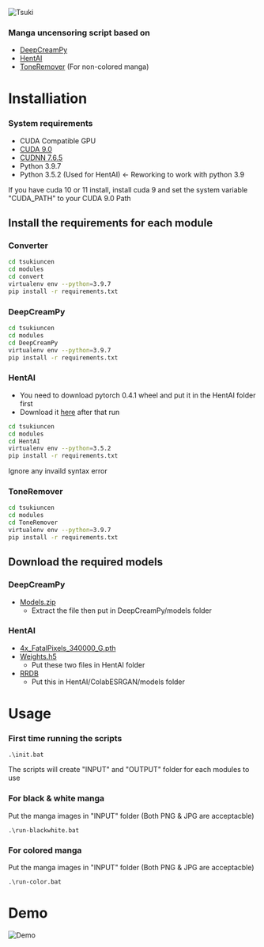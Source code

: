 ![Tsuki](https://user-images.githubusercontent.com/77166960/154808873-1bdd3aab-1aa4-4fcd-a3e6-17dfcde3b720.png)


### Manga uncensoring script based on
- [DeepCreamPy](https://github.com/liaoxiong3x/DeepCreamPy)
- [HentAI](https://github.com/natethegreate/hent-AI)
- [ToneRemover](https://github.com/natethegreate/Screentone-Remover) (For non-colored manga)

# Installiation

### System requirements

- CUDA Compatible GPU
- [CUDA 9.0](https://developer.nvidia.com/cuda-90-download-archive?target_os=Windows&target_arch=x86_64&target_version=10&target_type=exenetwork)
- [CUDNN 7.6.5](https://developer.nvidia.com/rdp/cudnn-archive)
- Python 3.9.7
- Python 3.5.2 (Used for HentAI) <- Reworking to work with python 3.9

If you have cuda 10 or 11 install, install cuda 9 and set the system variable "CUDA_PATH" to your CUDA 9.0 Path

## Install the requirements for each module

### Converter
```bash
cd tsukiuncen
cd modules
cd convert
virtualenv env --python=3.9.7
pip install -r requirements.txt
```

### DeepCreamPy
```bash
cd tsukiuncen
cd modules
cd DeepCreamPy
virtualenv env --python=3.9.7
pip install -r requirements.txt
```

### HentAI
  - You need to download pytorch 0.4.1 wheel and put it in the HentAI folder first
  - Download it [here](https://download.pytorch.org/whl/cpu/torch-0.4.1-cp35-cp35m-win_amd64.whl)
after that run
```bash
cd tsukiuncen
cd modules
cd HentAI
virtualenv env --python=3.5.2
pip install -r requirements.txt
```
Ignore any invaild syntax error

### ToneRemover
```bash
cd tsukiuncen
cd modules
cd ToneRemover
virtualenv env --python=3.9.7
pip install -r requirements.txt
```

## Download the required models

### DeepCreamPy
  - [Models.zip](https://drive.google.com/file/d/1ZJ5x-lVnouTv-OL8jp_ClDD1A7QgDwoa/view?usp=sharing)
    - Extract the file then put in DeepCreamPy/models folder

### HentAI
  - [4x_FatalPixels_340000_G.pth](https://de-next.owncube.com/index.php/s/mDGmi7NgdyyQRXL)
  - [Weights.h5](https://www.dropbox.com/s/zvf6vbx3hnm9r31/weights268.zip?dl=0)
    - Put these two files in HentAI folder
  - [RRDB](https://drive.google.com/file/d/1pJ_T-V1dpb1ewoEra1TGSWl5e6H7M4NN/view) 
    - Put this in HentAI/ColabESRGAN/models folder

# Usage

### First time running the scripts

```
.\init.bat
```
The scripts will create "INPUT" and "OUTPUT" folder for each modules to use

### For black & white manga
Put the manga images in "INPUT" folder (Both PNG & JPG are acceptacble)
```
.\run-blackwhite.bat
```

### For colored manga
Put the manga images in "INPUT" folder (Both PNG & JPG are acceptacble)
```
.\run-color.bat
```

# Demo
![Demo](https://cdn.discordapp.com/attachments/858334807561863221/944618448540033064/test-output.png)
